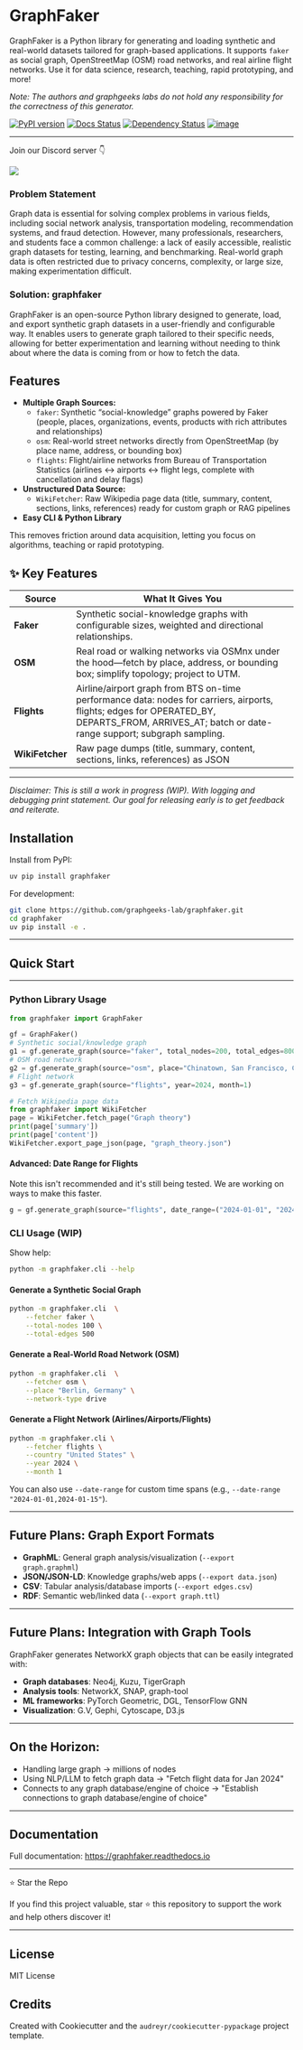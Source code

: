 # GraphFaker

GraphFaker is a Python library for generating and loading synthetic and real-world datasets tailored for graph-based applications. It supports `faker`  as social graph, OpenStreetMap (OSM) road networks, and real airline flight networks. Use it for data science, research, teaching, rapid prototyping, and more!

*Note: The authors and graphgeeks labs do not hold any responsibility for the correctness of this generator.*

[![PyPI version](https://img.shields.io/pypi/v/graphfaker.svg)](https://pypi.python.org/pypi/graphfaker)
[![Docs Status](https://readthedocs.org/projects/graphfaker/badge/?version=latest)](https://graphfaker.readthedocs.io/en/latest/?version=latest)
[![Dependency Status](https://pyup.io/repos/github/denironyx/graphfaker/shield.svg)](https://pyup.io/repos/github/denironyx/graphfaker/)
[![image](https://img.shields.io/badge/License-MIT-yellow.svg)](https://opensource.org/licenses/MIT)

---

Join our Discord server 👇

[![](https://dcbadge.limes.pink/api/server/https://discord.gg/mQQz9bRRpH)](https://discord.gg/mQQz9bRRpH)


### Problem Statement
Graph data is essential for solving complex problems in various fields, including social network analysis, transportation modeling, recommendation systems, and fraud detection. However, many professionals, researchers, and students face a common challenge: a lack of easily accessible, realistic graph datasets for testing, learning, and benchmarking. Real-world graph data is often restricted due to privacy concerns, complexity, or large size, making experimentation difficult.

### Solution: graphfaker
GraphFaker is an open-source Python library designed to generate, load, and export synthetic graph datasets in a user-friendly and configurable way. It enables users to generate graph tailored to their specific needs, allowing for better experimentation and learning without needing to think about where the data is coming from or how to fetch the data.

## Features
- **Multiple Graph Sources:**
  - `faker`: Synthetic “social-knowledge” graphs powered by Faker (people, places, organizations, events, products with rich attributes and relationships)
  - `osm`: Real-world street networks directly from OpenStreetMap (by place name, address, or bounding box)
  - `flights`: Flight/airline networks from Bureau of Transportation Statistics (airlines ↔ airports ↔ flight legs, complete with cancellation and delay flags)
- **Unstructured Data Source:**
  - `WikiFetcher`: Raw Wikipedia page data (title, summary, content, sections, links, references) ready for custom graph or RAG pipelines
- **Easy CLI & Python Library**

This removes friction around data acquisition, letting you focus on algorithms, teaching or rapid prototyping.

## ✨ Key Features

| Source        | What It Gives You                                                                                                                                                                                     |
| ------------- | ----------------------------------------------------------------------------------------------------------------------------------------------------------------------------------------------------- |
| **Faker**     | Synthetic social-knowledge graphs with configurable sizes, weighted and directional relationships.                                                      |
| **OSM**       | Real road or walking networks via OSMnx under the hood—fetch by place, address, or bounding box; simplify topology; project to UTM.                                                |
| **Flights**   | Airline/airport graph from BTS on-time performance data: nodes for carriers, airports, flights; edges for OPERATED\_BY, DEPARTS\_FROM, ARRIVES\_AT; batch or date-range support; subgraph sampling.   |
| **WikiFetcher** | Raw page dumps (title, summary, content, sections, links, references) as JSON |


---

*Disclaimer: This is still a work in progress (WIP). With logging and debugging print statement. Our goal for releasing early is to get feedback and reiterate.*

## Installation

Install from PyPI:
```sh
uv pip install graphfaker
```

For development:
```sh
git clone https://github.com/graphgeeks-lab/graphfaker.git
cd graphfaker
uv pip install -e .
```

---

## Quick Start

---

### Python Library Usage

```python
from graphfaker import GraphFaker

gf = GraphFaker()
# Synthetic social/knowledge graph
g1 = gf.generate_graph(source="faker", total_nodes=200, total_edges=800)
# OSM road network
g2 = gf.generate_graph(source="osm", place="Chinatown, San Francisco, California", network_type="drive")
# Flight network
g3 = gf.generate_graph(source="flights", year=2024, month=1)

# Fetch Wikipedia page data
from graphfaker import WikiFetcher
page = WikiFetcher.fetch_page("Graph theory")
print(page['summary'])
print(page['content'])
WikiFetcher.export_page_json(page, "graph_theory.json")

```

#### Advanced: Date Range for Flights

Note this isn't recommended and it's still being tested. We are working on ways to make this faster.

```python
g = gf.generate_graph(source="flights", date_range=("2024-01-01", "2024-01-15"))
```


### CLI Usage (WIP)

Show help:
```sh
python -m graphfaker.cli --help
```

#### Generate a Synthetic Social Graph
```sh
python -m graphfaker.cli  \
    --fetcher faker \
    --total-nodes 100 \
    --total-edges 500
```

#### Generate a Real-World Road Network (OSM)
```sh
python -m graphfaker.cli  \
    --fetcher osm \
    --place "Berlin, Germany" \
    --network-type drive
```

#### Generate a Flight Network (Airlines/Airports/Flights)
```sh
python -m graphfaker.cli \
    --fetcher flights \
    --country "United States" \
    --year 2024 \
    --month 1
```

You can also use `--date-range` for custom time spans (e.g., `--date-range "2024-01-01,2024-01-15"`).

---

## Future Plans: Graph Export Formats

- **GraphML**: General graph analysis/visualization (`--export graph.graphml`)
- **JSON/JSON-LD**: Knowledge graphs/web apps (`--export data.json`)
- **CSV**: Tabular analysis/database imports (`--export edges.csv`)
- **RDF**: Semantic web/linked data (`--export graph.ttl`)

---

## Future Plans: Integration with Graph Tools

GraphFaker generates NetworkX graph objects that can be easily integrated with:
- **Graph databases**: Neo4j, Kuzu, TigerGraph
- **Analysis tools**: NetworkX, SNAP, graph-tool
- **ML frameworks**: PyTorch Geometric, DGL, TensorFlow GNN
- **Visualization**: G.V, Gephi, Cytoscape, D3.js

---

## On the Horizon:

- Handling large graph -> millions of nodes
- Using NLP/LLM to fetch graph data -> "Fetch flight data for Jan 2024"
- Connects to any graph database/engine of choice -> "Establish connections to graph database/engine of choice"


---

## Documentation

Full documentation: https://graphfaker.readthedocs.io

---
⭐ Star the Repo

If you find this project valuable, star ⭐ this repository to support the work and help others discover it!

---

## License
MIT License

## Credits
Created with Cookiecutter and the `audreyr/cookiecutter-pypackage` project template.
